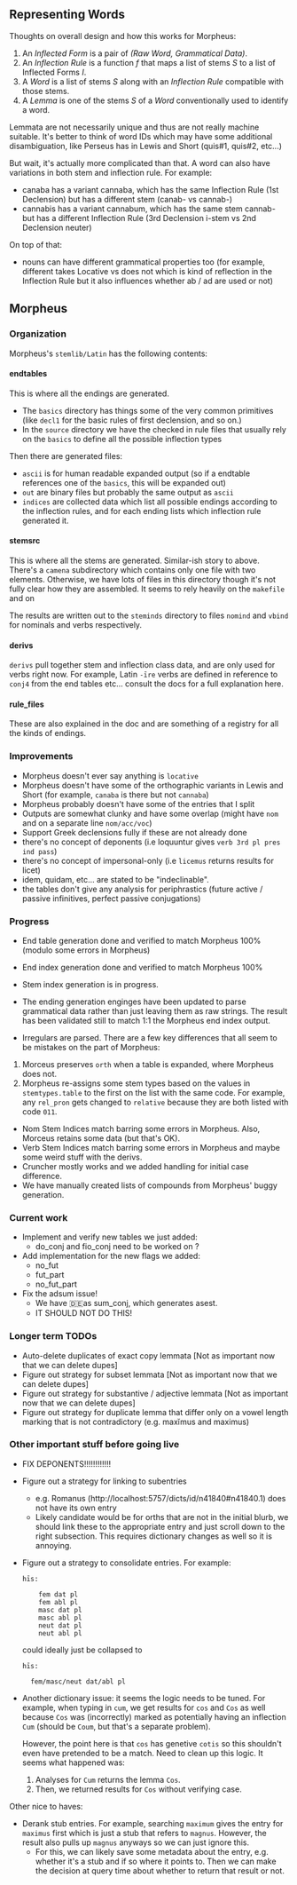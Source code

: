 ## Representing Words

Thoughts on overall design and how this works for Morpheus:

1. An _Inflected Form_ is a pair of _(Raw Word, Grammatical Data)_.
2. An _Inflection Rule_ is a function _f_ that maps a list of stems _S_ to a list of Inflected Forms _I_.
3. A _Word_ is a list of stems _S_ along with an _Inflection Rule_ compatible with those stems.
4. A _Lemma_ is one of the stems _S_ of a _Word_ conventionally used to identify a word.

Lemmata are not necessarily unique and thus are not really machine suitable. It's better to think of word IDs
which may have some additional disambiguation, like Perseus has in Lewis and Short (quis#1, quis#2, etc...)

But wait, it's actually more complicated than that. A word can also have variations in both stem and inflection rule.
For example:

- canaba has a variant cannaba, which has the same Inflection Rule (1st Declension) but has a different stem (canab- vs cannab-)
- cannabis has a variant cannabum, which has the same stem cannab- but has a different Inflection Rule (3rd Declension i-stem vs 2nd Declension neuter)

On top of that:

- nouns can have different grammatical properties too (for example, different takes Locative vs does not which is kind of reflection in the
  Inflection Rule but it also influences whether ab / ad are used or not)

## Morpheus

### Organization

Morpheus's `stemlib/Latin` has the following contents:

#### endtables

This is where all the endings are generated.

- The `basics` directory has things some of the very
  common primitives (like `decl1` for the basic rules of first declension, and so on.)
- In the `source` directory we have the checked in rule files that usually rely on the `basics` to
  define all the possible inflection types

Then there are generated files:

- `ascii` is for human readable expanded output (so if a endtable references one of the `basics`, this will be expanded out)
- `out` are binary files but probably the same output as `ascii`
- `indices` are collected data which list all possible endings according to the inflection rules, and for each ending lists which inflection rule generated it.

#### stemsrc

This is where all the stems are generated. Similar-ish story to above. There's a `camena` subdirectory which contains only one file with two elements.
Otherwise, we have lots of files in this directory though it's not fully clear how they are assembled. It seems to rely heavily on the `makefile` and on

The results are written out to the `steminds` directory to files `nomind` and `vbind` for nominals and verbs respectively.

#### derivs

`derivs` pull together stem and inflection class data, and are only used for verbs right now. For example, Latin `-īre` verbs are defined
in reference to `conj4` from the end tables etc... consult the docs for a full explanation here.

#### rule_files

These are also explained in the doc and are something of a registry for all the kinds of endings.

### Improvements

- Morpheus doesn't ever say anything is `locative`
- Morpheus doesn't have some of the orthographic variants in Lewis and Short (for example, `canaba` is there but not `cannaba`)
- Morpheus probably doesn't have some of the entries that I split
- Outputs are somewhat clunky and have some overlap (might have `nom` and on a separate line `nom/acc/voc`)
- Support Greek declensions fully if these are not already done
- there's no concept of deponents (i.e loquuntur gives `verb 3rd pl pres ind pass`)
- there's no concept of impersonal-only (i.e `licemus` returns results for licet)
- idem, quidam, etc... are stated to be "indeclinable".
- the tables don't give any analysis for periphrastics (future active / passive infinitives, perfect passive conjugations)

### Progress

- End table generation done and verified to match Morpheus 100% (modulo some errors in Morpheus)
- End index generation done and verified to match Morpheus 100%
- Stem index generation is in progress.
- The ending generation enginges have been updated to parse grammatical data
  rather than just leaving them as raw strings. The result has been validated
  still to match 1:1 the Morpheus end index output.

- Irregulars are parsed.
  There are a few key differences that all seem to be mistakes on the part of Morpheus:

1. Morceus preserves `orth` when a table is expanded, where Morpheus does not.
2. Morpheus re-assigns some stem types based on the values in `stemtypes.table` to the first
   on the list with the same code. For example, any `rel_pron` gets changed to `relative` because
   they are both listed with code `011`.

- Nom Stem Indices match barring some errors in Morpheus. Also, Morceus retains some data (but that's OK).
- Verb Stem Indices match barring some errors in Morpheus and maybe some weird stuff with the derivs.
- Cruncher mostly works and we added handling for initial case difference.
- We have manually created lists of compounds from Morpheus' buggy generation.

### Current work

- Implement and verify new tables we just added:
  - do_conj and fio_conj need to be worked on ? 
- Add implementation for the new flags we added:
  - no_fut
  - fut_part
  - no_fut_part
- Fix the adsum issue!
  - We have :de:as sum_conj, which generates asest.
  - IT SHOULD NOT DO THIS!

### Longer term TODOs

- Auto-delete duplicates of exact copy lemmata [Not as important now that we can delete dupes]
- Figure out strategy for subset lemmata [Not as important now that we can delete dupes]
- Figure out strategy for substantive / adjective lemmata [Not as important now that we can delete dupes]
- Figure out strategy for duplicate lemma that differ only on a vowel length marking
  that is not contradictory (e.g. maxĭmus and maximus)

### Other important stuff before going live

- FIX DEPONENTS!!!!!!!!!!!!

- Figure out a strategy for linking to subentries

  - e.g. Romanus (http://localhost:5757/dicts/id/n41840#n41840.1) does not have its own entry
  - Likely candidate would be for orths that are not in the initial blurb, we should link these
    to the appropriate entry and just scroll down to the right subsection. This requires dictionary
    changes as well so it is annoying.

- Figure out a strategy to consolidate entries. For example:

  ```
  hīs:

      fem dat pl
      fem abl pl
      masc dat pl
      masc abl pl
      neut dat pl
      neut abl pl
  ```

  could ideally just be collapsed to

  ```
  hīs:

    fem/masc/neut dat/abl pl
  ```

- Another dictionary issue: it seems the logic needs to be tuned. For example, when typing in `cum`,
  we get results for `cos` and `Cos` as well because `Cos` was (incorrectly) marked as potentially
  having an inflection `Cum` (should be `Coum`, but that's a separate problem).

  However, the point here is that `cos` has genetive `cotis` so this shouldn't even have pretended
  to be a match. Need to clean up this logic. It seems what happened was:

  1. Analyses for `Cum` returns the lemma `Cos`.
  2. Then, we returned results for `Cos` without verifying case.

Other nice to haves:

- Derank stub entries. For example, searching `maximum` gives the entry
  for `maximus` first which is just a stub that refers to `magnus`. However,
  the result also pulls up `magnus` anyways so we can just ignore this.
  - For this, we can likely save some metadata about the entry, e.g. whether
    it's a stub and if so where it points to. Then we can make the decision at
    query time about whether to return that result or not.
